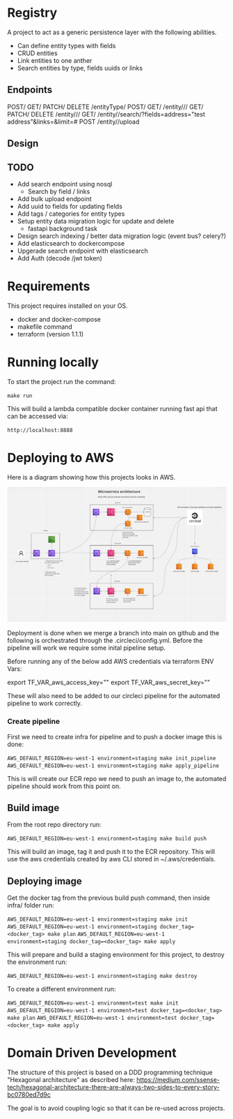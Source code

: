 # Registry

A project to act as a generic persistence layer with the following abilities.

- Can define entity types with fields
- CRUD entities
- Link entities to one anther
- Search entities by type, fields uuids or links

## Endpoints

POST/ GET/ PATCH/ DELETE /entityType/
POST/ GET/ /entity/<type>/<uuid>/
GET/ PATCH/ DELETE /entity/<type>/<uuid>/
GET/ /entity/<type>/search/?fields=address="test address"&links=<uuid>&limit=#
POST /entity/<type>/upload

## Design


## TODO

- Add search endpoint using nosql
    - Search by field / links
- Add bulk upload endpoint
- Add uuid to fields for updating fields
- Add tags / categories for entity types
- Setup entity data migration logic for update and delete
    - fastapi background task
- Design search indexing / better data migration logic (event bus? celery?)
- Add elasticsearch to dockercompose
- Upgerade search endpoint with elasticsearch
- Add Auth (decode /jwt token)

# Requirements

This project requires installed on your OS.

- docker and docker-compose
- makefile command
- terraform (version 1.1.1)

# Running locally

To start the project run the command:

`make run`

This will build a lambda compatible docker container running fast api that can be accessed via:

`http://localhost:8888`


# Deploying to AWS

Here is a diagram showing how this projects looks in AWS.

![](./docs/infra.png)

Deployment is done when we merge a branch into main on github and the following is orchestrated through the .circleci/config.yml. Before the pipeline will work we require some inital pipeline setup.

Before running any of the below add AWS credentials via terraform ENV Vars:

export TF_VAR_aws_access_key=""
export TF_VAR_aws_secret_key=""

These will also need to be added to our circleci pipeline for the automated pipeline to work correctly.

### Create pipeline

First we need to create infra for pipeline and to push a docker image this is done: 

`AWS_DEFAULT_REGION=eu-west-1 environment=staging make init_pipeline`
`AWS_DEFAULT_REGION=eu-west-1 environment=staging make apply_pipeline`

This is will create our ECR repo we need to push an image to, the automated pipeline should work from this point on.

## Build image

From the root repo directory run:

`AWS_DEFAULT_REGION=eu-west-1 environment=staging make build push`

This will build an image, tag it and push it to the ECR repository. This will use the aws credentials created by aws CLI stored in ~/.aws/credentials. 

## Deploying image

Get the docker tag from the previous build push command, then inside infra/ folder run:

`AWS_DEFAULT_REGION=eu-west-1 environment=staging make init`
`AWS_DEFAULT_REGION=eu-west-1 environment=staging docker_tag=<docker_tag> make plan`
`AWS_DEFAULT_REGION=eu-west-1 environment=staging docker_tag=<docker_tag> make apply`

This will prepare and build a staging environment for this project, to destroy the environment run:

`AWS_DEFAULT_REGION=eu-west-1 environment=staging make destroy`

To create a different environment run:

`AWS_DEFAULT_REGION=eu-west-1 environment=test make init`
`AWS_DEFAULT_REGION=eu-west-1 environment=test docker_tag=<docker_tag> make plan`
`AWS_DEFAULT_REGION=eu-west-1 environment=test docker_tag=<docker_tag> make apply`

# Domain Driven Development

The structure of this project is based on a DDD programming technique "Hexagonal architecture" as described here:
https://medium.com/ssense-tech/hexagonal-architecture-there-are-always-two-sides-to-every-story-bc0780ed7d9c

The goal is to avoid coupling logic so that it can be re-used across projects.

